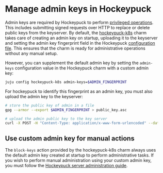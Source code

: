 # Manage admin keys in Hockeypuck

Admin keys are required by Hockeypuck to perform [privileged operations](https://hockeypuck.io/admin.html). This includes submitting signed requests over HTTP to replace or delete public keys from the keyserver. By default, the [hockeypuck-k8s](https://charmhub.io/hockeypuck-k8s) charm takes care of creating an admin key on startup, uploading it to the keyserver and setting the admin key fingerprint field in the Hockeypuck [configuration file](https://hockeypuck.io/configuration.html#:~:text=1.1.4.%20Remote%20administration). This ensures that the charm is ready for administrative operations without any manual setup.

However, you can supplement the default admin key by setting the `admin-keys` configuration value in the Hockeypuck charm with a custom admin key:

```bash
juju config hockeypuck-k8s admin-keys=$ADMIN_FINGERPRINT
```

For hockeypuck to identify this fingerprint as an admin key, you must also upload the admin key to the keyserver:

```bash
# store the public key of admin in a file
gpg --armor --export $ADMIN_FINGERPRINT > public_key.asc

# upload the admin public key to the key server
curl -X POST -H "Content-Type: application/x-www-form-urlencoded" --data-urlencode "keytext=$(cat public_key.asc)" http://$HOCKEYPUCK_URL/pks/add
```

## Use custom admin key for manual actions

The `block-keys` action provided by the hockeypuck-k8s charm always uses the default admin key created at startup to perform administrative tasks. If you wish to perform manual administration using your custom admin key, you must follow the [Hockeypuck server administration guide](https://hockeypuck.io/admin.html).
